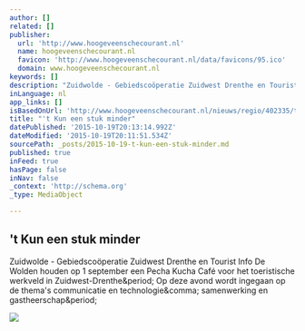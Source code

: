 ```yaml
---
author: []
related: []
publisher:
  url: 'http://www.hoogeveenschecourant.nl'
  name: hoogeveenschecourant.nl
  favicon: 'http://www.hoogeveenschecourant.nl/data/favicons/95.ico'
  domain: www.hoogeveenschecourant.nl
keywords: []
description: "Zuidwolde - Gebiedscoöperatie Zuidwest Drenthe en Tourist Info De Wolden houden op 1 september een Pecha Kucha Café voor het toeristische werkveld in Zuidwest-Drenthe. Op deze avond wordt ingegaan op de thema's communicatie en technologie, samenwerking en gastheerschap."
inLanguage: nl
app_links: []
isBasedOnUrl: 'http://www.hoogeveenschecourant.nl/nieuws/regio/402335/t-kun-een-stuk-minder.html'
title: "'t Kun een stuk minder"
datePublished: '2015-10-19T20:13:14.992Z'
dateModified: '2015-10-19T20:11:51.534Z'
sourcePath: _posts/2015-10-19-t-kun-een-stuk-minder.md
published: true
inFeed: true
hasPage: false
inNav: false
_context: 'http://schema.org'
_type: MediaObject

---
```

<article style=""><h1>'t Kun een stuk minder</h1><p>Zuidwolde - Gebiedscoöperatie Zuidwest Drenthe en Tourist Info De Wolden houden op 1 september een Pecha Kucha Café voor het toeristische werkveld in Zuidwest-Drenthe&amp;period; Op deze avond wordt ingegaan op de thema's communicatie en technologie&amp;comma; samenwerking en gastheerschap&amp;period;</p><img src="http://www.hoogeveenschecourant.nl/pub/media/NDgwMjc3X2E5OTdiZmRkM2RmYzc5ZWQwYWNiMGJmNTc5NWRiNzk1M2U4NzFkMDRfMTEyMHhDMjQ5eDE0MCsxOCsyOA.jpg" /></article>